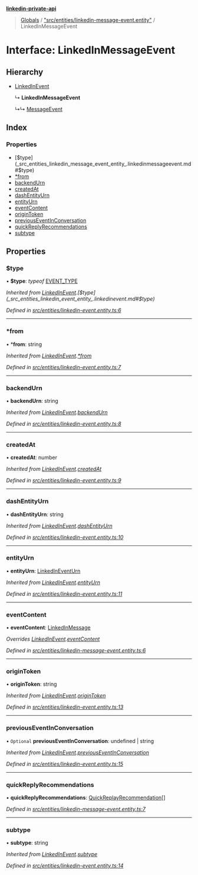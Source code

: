 **[linkedin-private-api](../README.md)**

> [Globals](../globals.md) / ["src/entities/linkedin-message-event.entity"](../modules/_src_entities_linkedin_message_event_entity_.md) / LinkedInMessageEvent

# Interface: LinkedInMessageEvent

## Hierarchy

* [LinkedInEvent](_src_entities_linkedin_event_entity_.linkedinevent.md)

  ↳ **LinkedInMessageEvent**

  ↳↳ [MessageEvent](_src_entities_message_event_entity_.messageevent.md)

## Index

### Properties

* [$type](_src_entities_linkedin_message_event_entity_.linkedinmessageevent.md#$type)
* [*from](_src_entities_linkedin_message_event_entity_.linkedinmessageevent.md#*from)
* [backendUrn](_src_entities_linkedin_message_event_entity_.linkedinmessageevent.md#backendurn)
* [createdAt](_src_entities_linkedin_message_event_entity_.linkedinmessageevent.md#createdat)
* [dashEntityUrn](_src_entities_linkedin_message_event_entity_.linkedinmessageevent.md#dashentityurn)
* [entityUrn](_src_entities_linkedin_message_event_entity_.linkedinmessageevent.md#entityurn)
* [eventContent](_src_entities_linkedin_message_event_entity_.linkedinmessageevent.md#eventcontent)
* [originToken](_src_entities_linkedin_message_event_entity_.linkedinmessageevent.md#origintoken)
* [previousEventInConversation](_src_entities_linkedin_message_event_entity_.linkedinmessageevent.md#previouseventinconversation)
* [quickReplyRecommendations](_src_entities_linkedin_message_event_entity_.linkedinmessageevent.md#quickreplyrecommendations)
* [subtype](_src_entities_linkedin_message_event_entity_.linkedinmessageevent.md#subtype)

## Properties

### $type

•  **$type**: *typeof* [EVENT\_TYPE](../modules/_src_entities_linkedin_event_entity_.md#event_type)

*Inherited from [LinkedInEvent](_src_entities_linkedin_event_entity_.linkedinevent.md).[$type](_src_entities_linkedin_event_entity_.linkedinevent.md#$type)*

*Defined in [src/entities/linkedin-event.entity.ts:6](https://github.com/brunohafonso95/linkedin-private-api/blob/466124d/src/entities/linkedin-event.entity.ts#L6)*

___

### *from

•  ***from**: string

*Inherited from [LinkedInEvent](_src_entities_linkedin_event_entity_.linkedinevent.md).[*from](_src_entities_linkedin_event_entity_.linkedinevent.md#*from)*

*Defined in [src/entities/linkedin-event.entity.ts:7](https://github.com/brunohafonso95/linkedin-private-api/blob/466124d/src/entities/linkedin-event.entity.ts#L7)*

___

### backendUrn

•  **backendUrn**: string

*Inherited from [LinkedInEvent](_src_entities_linkedin_event_entity_.linkedinevent.md).[backendUrn](_src_entities_linkedin_event_entity_.linkedinevent.md#backendurn)*

*Defined in [src/entities/linkedin-event.entity.ts:8](https://github.com/brunohafonso95/linkedin-private-api/blob/466124d/src/entities/linkedin-event.entity.ts#L8)*

___

### createdAt

•  **createdAt**: number

*Inherited from [LinkedInEvent](_src_entities_linkedin_event_entity_.linkedinevent.md).[createdAt](_src_entities_linkedin_event_entity_.linkedinevent.md#createdat)*

*Defined in [src/entities/linkedin-event.entity.ts:9](https://github.com/brunohafonso95/linkedin-private-api/blob/466124d/src/entities/linkedin-event.entity.ts#L9)*

___

### dashEntityUrn

•  **dashEntityUrn**: string

*Inherited from [LinkedInEvent](_src_entities_linkedin_event_entity_.linkedinevent.md).[dashEntityUrn](_src_entities_linkedin_event_entity_.linkedinevent.md#dashentityurn)*

*Defined in [src/entities/linkedin-event.entity.ts:10](https://github.com/brunohafonso95/linkedin-private-api/blob/466124d/src/entities/linkedin-event.entity.ts#L10)*

___

### entityUrn

•  **entityUrn**: [LinkedInEventUrn](../modules/_src_entities_linkedin_event_entity_.md#linkedineventurn)

*Inherited from [LinkedInEvent](_src_entities_linkedin_event_entity_.linkedinevent.md).[entityUrn](_src_entities_linkedin_event_entity_.linkedinevent.md#entityurn)*

*Defined in [src/entities/linkedin-event.entity.ts:11](https://github.com/brunohafonso95/linkedin-private-api/blob/466124d/src/entities/linkedin-event.entity.ts#L11)*

___

### eventContent

•  **eventContent**: [LinkedInMessage](_src_entities_linkedin_message_entity_.linkedinmessage.md)

*Overrides [LinkedInEvent](_src_entities_linkedin_event_entity_.linkedinevent.md).[eventContent](_src_entities_linkedin_event_entity_.linkedinevent.md#eventcontent)*

*Defined in [src/entities/linkedin-message-event.entity.ts:6](https://github.com/brunohafonso95/linkedin-private-api/blob/466124d/src/entities/linkedin-message-event.entity.ts#L6)*

___

### originToken

•  **originToken**: string

*Inherited from [LinkedInEvent](_src_entities_linkedin_event_entity_.linkedinevent.md).[originToken](_src_entities_linkedin_event_entity_.linkedinevent.md#origintoken)*

*Defined in [src/entities/linkedin-event.entity.ts:13](https://github.com/brunohafonso95/linkedin-private-api/blob/466124d/src/entities/linkedin-event.entity.ts#L13)*

___

### previousEventInConversation

• `Optional` **previousEventInConversation**: undefined \| string

*Inherited from [LinkedInEvent](_src_entities_linkedin_event_entity_.linkedinevent.md).[previousEventInConversation](_src_entities_linkedin_event_entity_.linkedinevent.md#previouseventinconversation)*

*Defined in [src/entities/linkedin-event.entity.ts:15](https://github.com/brunohafonso95/linkedin-private-api/blob/466124d/src/entities/linkedin-event.entity.ts#L15)*

___

### quickReplyRecommendations

•  **quickReplyRecommendations**: [QuickReplayRecommendation](_src_entities_linkedin_quick_replay_recommendation_entity_.quickreplayrecommendation.md)[]

*Defined in [src/entities/linkedin-message-event.entity.ts:7](https://github.com/brunohafonso95/linkedin-private-api/blob/466124d/src/entities/linkedin-message-event.entity.ts#L7)*

___

### subtype

•  **subtype**: string

*Inherited from [LinkedInEvent](_src_entities_linkedin_event_entity_.linkedinevent.md).[subtype](_src_entities_linkedin_event_entity_.linkedinevent.md#subtype)*

*Defined in [src/entities/linkedin-event.entity.ts:14](https://github.com/brunohafonso95/linkedin-private-api/blob/466124d/src/entities/linkedin-event.entity.ts#L14)*
